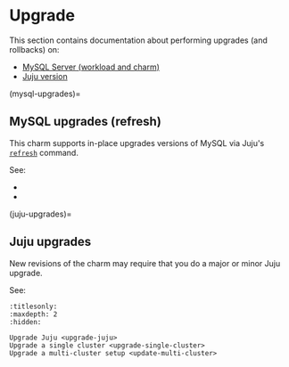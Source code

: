 # Upgrade

This section contains documentation about performing upgrades (and rollbacks) on:
* [MySQL Server (workload and charm)](mysql-upgrades)
* [Juju version](#juju-upgrades)

(mysql-upgrades)=
## MySQL upgrades (refresh)

This charm supports in-place upgrades versions of MySQL via Juju's [`refresh`](https://documentation.ubuntu.com/juju/3.6/reference/juju-cli/list-of-juju-cli-commands/refresh/#details) command.

<!-- warning about incompatible patch version (maybe 8.0.37) -->

See:
* [](/how-to/upgrade/upgrade-single-cluster)
* [](/how-to/upgrade/upgrade-multi-cluster-deployment)

(juju-upgrades)=
## Juju upgrades

New revisions of the charm may require that you do a major or minor Juju upgrade.

See: [](/how-to/upgrade/upgrade-juju)

```{toctree}
:titlesonly:
:maxdepth: 2
:hidden:

Upgrade Juju <upgrade-juju>
Upgrade a single cluster <upgrade-single-cluster>
Upgrade a multi-cluster setup <update-multi-cluster>
```
